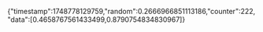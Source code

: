 {"timestamp":1748778129759,"random":0.2666966851113186,"counter":222,"data":[0.4658767561433499,0.8790754834830967]}
